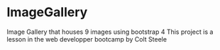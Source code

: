 # ImageGallery
Image Gallery that houses 9 images using bootstrap 4
This project is a lesson in the web developper bootcamp by Colt Steele
